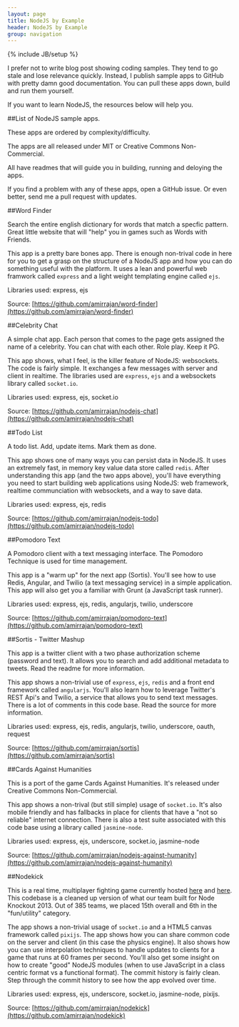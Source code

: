 ```yaml
---
layout: page
title: NodeJS by Example
header: NodeJS by Example
group: navigation
---
```

{% include JB/setup %}

I prefer not to write blog post showing coding samples. They tend to go stale and lose relevance quickly. Instead, I publish sample apps to GitHub with pretty damn good documentation. You can pull these apps down, build and run them yourself.

If you want to learn NodeJS, the resources below will help you.


##List of NodeJS sample apps. 

These apps are ordered by complexity/difficulty.

The apps are all released under MIT or Creative Commons Non-Commercial.

All have readmes that will guide you in building, running and deloying the apps.

If you find a problem with any of these apps, open a GitHub issue. Or even better, send me a pull request with updates.

##Word Finder

Search the entire english dictionary for words that match a specfic pattern. Great little website that will "help" you in games such as Words with Friends.

This app is a pretty bare bones app. There is enough non-trival code in here for you to get a grasp on the structure of a NodeJS app and how you can do something useful with the platform. It uses a lean and powerful web framwork called <code>express</code> and a light weight templating engine called <code>ejs</code>.

Libraries used: express, ejs

Source: [https://github.com/amirrajan/word-finder](https://github.com/amirrajan/word-finder)

##Celebrity Chat

A simple chat app. Each person that comes to the page gets assigned the name of a celebrity. You can chat with each other. Role play. Keep it PG.

This app shows, what I feel, is the killer feature of NodeJS: websockets. The code is fairly simple. It exchanges a few messages with server and client in realtime. The libraries used are <code>express</code>, <code>ejs</code> and a websockets library called <code>socket.io</code>.

Libraries used: express, ejs, socket.io

Source: [https://github.com/amirrajan/nodejs-chat](https://github.com/amirrajan/nodejs-chat)

##Todo List

A todo list. Add, update items. Mark them as done.

This app shows one of many ways you can persist data in NodeJS. It uses an extremely fast, in memory key value data store called <code>redis</code>. After understanding this app (and the two apps above), you'll have everything you need to start building web applications using NodeJS: web framework, realtime communciation with websockets, and a way to save data.

Libraries used: express, ejs, redis

Source: [https://github.com/amirrajan/nodejs-todo](https://github.com/amirrajan/nodejs-todo)

##Pomodoro Text

A Pomodoro client with a text messaging interface. The Pomodoro Technique is used for time management.

This app is a "warm up" for the next app (Sortis). You'll see how to use Redis, Angular, and Twilio (a text messaging service) in a simple application. This app will also get you a familiar with Grunt (a JavaScript task runner).

Libraries used: express, ejs, redis, angularjs, twilio, underscore

Source: [https://github.com/amirrajan/pomodoro-text](https://github.com/amirrajan/pomodoro-text)

##Sortis - Twitter Mashup

This app is a twitter client with a two phase authorization scheme (password and text). It allows you to search and add additional metadata to tweets. Read the readme for more information.

This app shows a non-trivial use of <code>express</code>, <code>ejs</code>, <code>redis</code> and a front end framework called <code>angularjs</code>. You'll also learn how to leverage Twitter's REST Api's and Twilio, a service that allows you to send text messages. There is a lot of comments in this code base. Read the source for more information.

Libraries used: express, ejs, redis, angularjs, twilio, underscore, oauth, request

Source: [https://github.com/amirrajan/sortis](https://github.com/amirrajan/sortis)

##Cards Against Humanities

This is a port of the game Cards Against Humanities. It's released under Creative Commons Non-Commercial.

This app shows a non-trival (but still simple) usage of <code>socket.io</code>. It's also mobile friendly and has fallbacks in place for clients that have a "not so reliable" internet connection. There is also a test suite associated with this code base using a library called <code>jasmine-node</code>.

Libraries used: express, ejs, underscore, socket.io, jasmine-node

Source: [https://github.com/amirrajan/nodejs-against-humanity](https://github.com/amirrajan/nodejs-against-humanity)

##Nodekick

This is a real time, multiplayer fighting game currently hosted [here](http://nodekick.jit.su) and [here](http://node-kick.herokuapp.com). This codebase is a cleaned up version of what our team built for Node Knockout 2013. Out of 385 teams, we placed 15th overall and 6th in the "fun/utility" category.

The app shows a non-trivial usage of <code>socket.io</code> and a HTML5 canvas framework called <code>pixijs</code>. The app shows how you can share common code on the server and client (in this case the physics engine). It also shows how you can use interpolation techniques to handle updates to clients for a game that runs at 60 frames per second. You'll also get some insight on how to create "good" NodeJS modules (when to use JavaScript in a class centric format vs a functional format). The commit history is fairly clean. Step through the commit history to see how the app evolved over time.

Libraries used: express, ejs, underscore, socket.io, jasmine-node, pixijs.

Source: [https://github.com/amirrajan/nodekick](https://github.com/amirrajan/nodekick)
